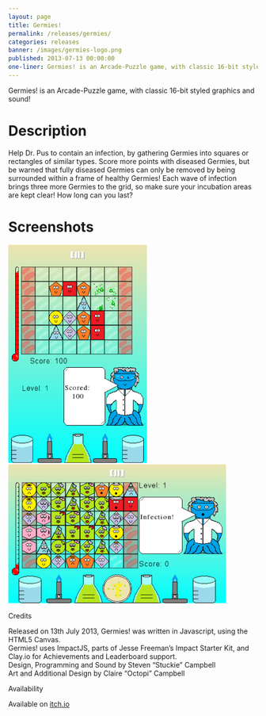 ```yaml
---
layout: page
title: Germies!
permalink: /releases/germies/
categories: releases
banner: /images/germies-logo.png
published: 2013-07-13 00:00:00
one-liner: Germies! is an Arcade-Puzzle game, with classic 16-bit styled graphics and sound!
---
```


Germies! is an Arcade-Puzzle game, with classic 16-bit styled graphics and sound!

# Description

Help Dr. Pus to contain an infection, by gathering Germies into squares or rectangles of similar types.
Score more points with diseased Germies, but be warned that fully diseased Germies can only be removed by being surrounded within a frame of healthy Germies!
Each wave of infection brings three more Germies to the grid, so make sure your incubation areas are kept clear!
How long can you last?

# Screenshots

![Germies!](/images/germies/280x440.png) ![Germies!](/images/germies/440x280.png)

Credits

Released on 13th July 2013, Germies! was written in Javascript, using the HTML5 Canvas.<br />
Germies! uses ImpactJS, parts of Jesse Freeman’s Impact Starter Kit, and Clay.io for Achievements and Leaderboard support.<br />
Design, Programming and Sound by Steven “Stuckie” Campbell<br />
Art and Additional Design by Claire “Octopi” Campbell

Availability

Available on [itch.io][itchio]

[itchio]: https://arcadebadgers.itch.io/germies
